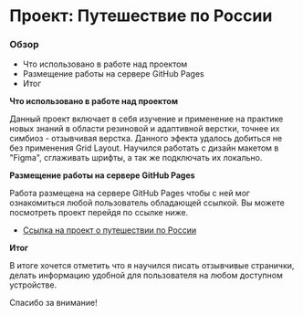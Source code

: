 # Проект: Путешествие по России

### Обзор
* Что использовано в работе над проектом
* Размещение работы на сервере GitHub Pages
* Итог

**Что использовано в работе над проектом**

Данный проект включает в себя изучение и применение на практике новых знаний в области резиновой и адаптивной верстки, точнее их симбиоз - отзывчивая верстка. Данного эфекта удалось добиться не без применения Grid Layout. Научился работать с дизайн макетом в "Figma", сглаживать шрифты, а так же подключать их локально.

**Размещение работы на сервере GitHub Pages**

Работа размещена на сервере GitHub Pages чтобы с ней мог ознакомиться любой пользователь обладающей ссылкой. Вы можете посмотреть проект перейдя по ссылке ниже.

* [Ссылка на проект о путешествии по России](https://__)

**Итог**

В итоге хочется отметить что я научился писать отзывчивые странички, делать информацию удобной для пользователя на любом доступном устройстве.

Спасибо за внимание!